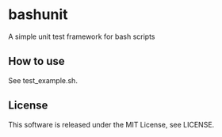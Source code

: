 # bashunit
A simple unit test framework for bash scripts

## How to use
See test_example.sh.

## License
This software is released under the MIT License, see LICENSE.
